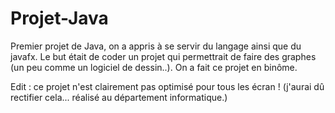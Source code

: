 # Projet-Java
Premier projet de Java, on a appris à se servir du langage ainsi que du javafx. 
Le but était de coder un projet qui permettrait de faire des graphes (un peu comme un logiciel de dessin..).
On a fait ce projet en binôme.

Edit : ce projet n'est clairement pas optimisé pour tous les écran ! (j'aurai dû rectifier cela... réalisé au département informatique.)

